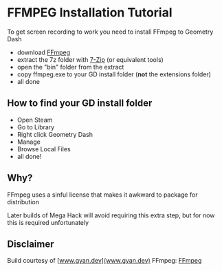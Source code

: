 # FFMPEG Installation Tutorial
To get screen recording to work you need to install FFmpeg to Geometry Dash
- download [FFmpeg](https://www.gyan.dev/ffmpeg/builds/ffmpeg-release-full.7z)
- extract the 7z folder with [7-Zip](https://www.7-zip.org/) (or equivalent tools)
- open the "bin" folder from the extract 
- copy ffmpeg.exe to your GD install folder (**not** the extensions folder)
- all done

## How to find your GD install folder
- Open Steam
- Go to Library
- Right click Geometry Dash
- Manage
- Browse Local Files
- all done!

## Why?
FFmpeg uses a sinful license that makes it awkward to package for distribution

Later builds of Mega Hack will avoid requiring this extra step, but for now this is required unfortunately

## Disclaimer
Build courtesy of [www.gyan.dev](www.gyan.dev)
FFmpeg: [FFmpeg](https://ffmpeg.org/)
